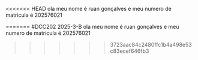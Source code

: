 <<<<<<< HEAD
ola meu nome é ruan gonçalves e meu numero de matricula é 202576021

=======
#DCC202 2025-3-B
ola meu nome é ruan gonçalves e meu numero de matricula é 202576021
>>>>>>> 3723aac84c2480ffc1b4a498e53c83ecef646fb3